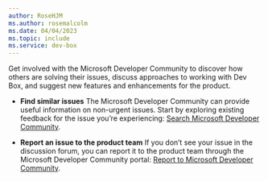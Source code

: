 ```yaml
---
author: RoseHJM
ms.author: rosemalcolm
ms.date: 04/04/2023
ms.topic: include
ms.service: dev-box
---
```



Get involved with the Microsoft Developer Community to discover how others are solving their issues, discuss approaches to working with Dev Box, and suggest new features and enhancements for the product.

- **Find similar issues**
The Microsoft Developer Community can provide useful information on non-urgent issues. Start by exploring existing feedback for the issue you’re experiencing: [Search Microsoft Developer Community](https://developercommunity.microsoft.com/devbox).

- **Report an issue to the product team**
If you don’t see your issue in the discussion forum, you can report it to the product team through the Microsoft Developer Community portal: [Report to Microsoft Developer Community](https://developercommunity.microsoft.com/devbox/report).